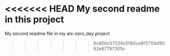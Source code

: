 <<<<<<< HEAD
My second readme in this project
=======
My second readme file in my alx-zero_day project
>>>>>>> 6c900c57229c5f80ce8f3710bf9082e87797305c
